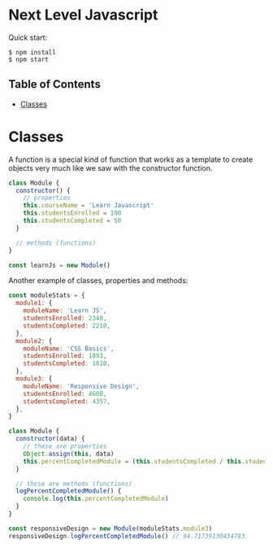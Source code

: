 # Next Level Javascript

Quick start:

```
$ npm install
$ npm start
```

## Table of Contents

- [Classes](#classes)

# Classes

A function is a special kind of function that works as a template to create objects very much like we saw with the constructor function.

```js
class Module {
  constructor() {
    // properties
    this.courseName = 'Learn Javascript'
    this.studentsEnrolled = 100
    this.studentsCompleted = 50
  }

  // methods (functions)
}

const learnJs = new Module()
```

Another example of classes, properties and methods:

```js
const moduleStats = {
  module1: {
    moduleName: 'Learn JS',
    studentsEnrolled: 2340,
    studentsCompleted: 2210,
  },
  module2: {
    moduleName: 'CSS Basics',
    studentsEnrolled: 1893,
    studentsCompleted: 1810,
  },
  module3: {
    moduleName: 'Responsive Design',
    studentsEnrolled: 4600,
    studentsCompleted: 4357,
  },
}

class Module {
  constructor(data) {
    // these are properties
    Object.assign(this, data)
    this.percentCompletedModule = (this.studentsCompleted / this.studentsEnrolled) * 100
  }

  // these are methods (functions)
  logPercentCompletedModule() {
    console.log(this.percentCompletedModule)
  }
}

const responsiveDesign = new Module(moduleStats.module3)
responsiveDesign.logPercentCompletedModule() // 94.71739130434783
```
